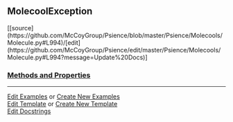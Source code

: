 ## <a id="Psience.Molecools.Molecule.MolecoolException">MolecoolException</a> 
<div class="docs-source-link" markdown="1">
[[source](https://github.com/McCoyGroup/Psience/blob/master/Psience/Molecools/Molecule.py#L994)/[edit](https://github.com/McCoyGroup/Psience/edit/master/Psience/Molecools/Molecule.py#L994?message=Update%20Docs)]
</div>





<div class="collapsible-section">
 <div class="collapsible-section collapsible-section-header" markdown="1">
 
### <a class="collapse-link" data-toggle="collapse" href="#methods">Methods and Properties</a> <a class="float-right" data-toggle="collapse" href="#methods"><i class="fa fa-chevron-down"></i></a>

 </div>
 <div class="collapsible-section collapsible-section-body collapse" id="methods" markdown="1">



 </div>
</div>




___

[Edit Examples](https://github.com/McCoyGroup/Psience/edit/gh-pages/ci/examples/Psience/Molecools/Molecule/MolecoolException.md) or 
[Create New Examples](https://github.com/McCoyGroup/Psience/new/gh-pages/?filename=ci/examples/Psience/Molecools/Molecule/MolecoolException.md) <br/>
[Edit Template](https://github.com/McCoyGroup/Psience/edit/gh-pages/ci/docs/Psience/Molecools/Molecule/MolecoolException.md) or 
[Create New Template](https://github.com/McCoyGroup/Psience/new/gh-pages/?filename=ci/docs/templates/Psience/Molecools/Molecule/MolecoolException.md) <br/>
[Edit Docstrings](https://github.com/McCoyGroup/Psience/edit/master/Psience/Molecools/Molecule.py#L994?message=Update%20Docs)